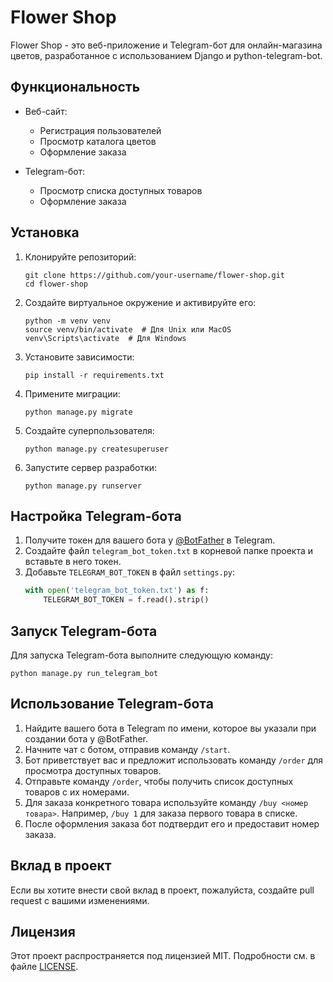 # Flower Shop

Flower Shop - это веб-приложение и Telegram-бот для онлайн-магазина цветов, разработанное с использованием Django и python-telegram-bot.

## Функциональность

- Веб-сайт:
  - Регистрация пользователей
  - Просмотр каталога цветов
  - Оформление заказа

- Telegram-бот:
  - Просмотр списка доступных товаров
  - Оформление заказа

## Установка

1. Клонируйте репозиторий:
   ```
   git clone https://github.com/your-username/flower-shop.git
   cd flower-shop
   ```

2. Создайте виртуальное окружение и активируйте его:
   ```
   python -m venv venv
   source venv/bin/activate  # Для Unix или MacOS
   venv\Scripts\activate  # Для Windows
   ```

3. Установите зависимости:
   ```
   pip install -r requirements.txt
   ```

4. Примените миграции:
   ```
   python manage.py migrate
   ```

5. Создайте суперпользователя:
   ```
   python manage.py createsuperuser
   ```

6. Запустите сервер разработки:
   ```
   python manage.py runserver
   ```

## Настройка Telegram-бота

1. Получите токен для вашего бота у [@BotFather](https://t.me/BotFather) в Telegram.
2. Создайте файл `telegram_bot_token.txt` в корневой папке проекта и вставьте в него токен.
3. Добавьте `TELEGRAM_BOT_TOKEN` в файл `settings.py`:
   ```python
   with open('telegram_bot_token.txt') as f:
       TELEGRAM_BOT_TOKEN = f.read().strip()
   ```

## Запуск Telegram-бота

Для запуска Telegram-бота выполните следующую команду:

```
python manage.py run_telegram_bot
```

## Использование Telegram-бота

1. Найдите вашего бота в Telegram по имени, которое вы указали при создании бота у @BotFather.
2. Начните чат с ботом, отправив команду `/start`.
3. Бот приветствует вас и предложит использовать команду `/order` для просмотра доступных товаров.
4. Отправьте команду `/order`, чтобы получить список доступных товаров с их номерами.
5. Для заказа конкретного товара используйте команду `/buy <номер товара>`. Например, `/buy 1` для заказа первого товара в списке.
6. После оформления заказа бот подтвердит его и предоставит номер заказа.

## Вклад в проект

Если вы хотите внести свой вклад в проект, пожалуйста, создайте pull request с вашими изменениями.

## Лицензия

Этот проект распространяется под лицензией MIT. Подробности см. в файле [LICENSE](LICENSE).

